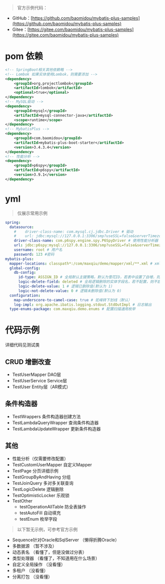 > 官方示例代码：

- GitHub：[https://github.com/baomidou/mybatis-plus-samples](https://github.com/baomidou/mybatis-plus-samples)
- Gitee：[https://gitee.com/baomidou/mybatis-plus-samples](https://gitee.com/baomidou/mybatis-plus-samples)

# pom 依赖

```xml
<!-- SpringBoot相关其他依赖略 -->
<!-- Lombok 如果实体使用Lombok，则需要添加 -->
<dependency>
    <groupId>org.projectlombok</groupId>
    <artifactId>lombok</artifactId>
    <optional>true</optional>
</dependency>
<!-- MySQL驱动 -->
<dependency>
    <groupId>mysql</groupId>
    <artifactId>mysql-connector-java</artifactId>
    <scope>runtime</scope>
</dependency>
<!-- MybatisPlus -->
<dependency>
    <groupId>com.baomidou</groupId>
    <artifactId>mybatis-plus-boot-starter</artifactId>
    <version>3.4.3.4</version>
</dependency>
<!-- 性能分析 -->
<dependency>
    <groupId>p6spy</groupId>
    <artifactId>p6spy</artifactId>
    <version>3.9.1</version>
</dependency>
```

# yml

> 仅展示常用示例

```yaml
spring:
  datasource:
    #    driver-class-name: com.mysql.cj.jdbc.Driver # 驱动
    #    url: jdbc:mysql://127.0.0.1:3306/smp?useSSL=false&serverTimezone=GMT%2B8&characterEncoding=utf8 # 连接地址
    driver-class-name: com.p6spy.engine.spy.P6SpyDriver # 使用性能分析器（开发时使用）
    url: jdbc:p6spy:mysql://127.0.0.1:3306/smp?useSSL=false&serverTimezone=GMT%2B8&characterEncoding=utf8 # 使用 性能分析器的 连接地址（开发时使用）
    username: root # 用户名
    password: 123 #密码
mybatis-plus:
  mapper-locations: classpath*:/com/maxqiu/demo/mapper/xml/**.xml # xml路径
  global-config:
    db-config:
      id-type: ASSIGN_ID # 全局默认主键策略，默认为雪花ID，若表中设置了自增，则生成的实体自动添加自增ID属性，参考 TestDelete
      logic-delete-field: deleted # 全局逻辑删除的实体字段名，若不配置，则不启用
      logic-delete-value: 1 # 逻辑已删除值(默认为 1)
      logic-not-delete-value: 0 # 逻辑未删除值(默认为 0)
  configuration:
    map-underscore-to-camel-case: true # 驼峰转下划线（默认）
    log-impl: org.apache.ibatis.logging.stdout.StdOutImpl # 日志输出
  type-enums-package: com.maxqiu.demo.enums # 配置扫描通用枚举
```

# 代码示例

详细代码见测试类

## CRUD 增删改查

- TestUserMapper DAO层
- TestUserService Service层
- TestUser Entity层（AR模式）

## 条件构造器

- TestWrappers 条件构造器创建方法
- TestLambdaQueryWrapper 查询条件构造器
- TestLambdaUpdateWrapper 更新条件构造器

## 其他

- 性能分析（仅需要修改配置）
- TestCustomUserMapper 自定义Mapper
- TestPage 分页详细示例
- TestGroupByAndHaving 分组
- TestJoinQuery 多对多关联查询
- TestLogicDelete 逻辑删除
- TestOptimisticLocker 乐观锁
- TestOther
  - testOperationAllTable 防全表操作
  - testAutoFill 自动填充
  - testEnum 枚举字段

> 以下暂无示例，可参考官方示例

- Sequence针对Oracle和SqlServer （懒得折腾Oracle）
- 多数据源 （暂不涉及）
- 动态表名 （看懂了，但是没做过分表）
- 类型处理器 （看懂了，不知道用在什么场景）
- 自定义全局操作 （没看懂）
- 多租户 （没看懂）
- 分离打包 （没看懂）
